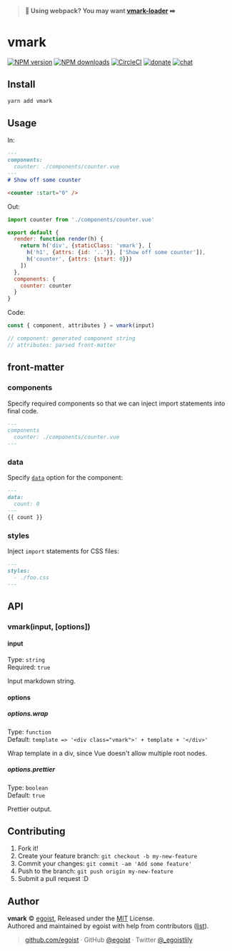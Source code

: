 > __💖 Using webpack? You may want <a href="https://github.com/egoist/vmark-loader">vmark-loader</a> ➡️__

# vmark

[![NPM version](https://img.shields.io/npm/v/vmark.svg?style=flat)](https://npmjs.com/package/vmark) [![NPM downloads](https://img.shields.io/npm/dm/vmark.svg?style=flat)](https://npmjs.com/package/vmark) [![CircleCI](https://circleci.com/gh/egoist/vmark/tree/master.svg?style=shield)](https://circleci.com/gh/egoist/vmark/tree/master)  [![donate](https://img.shields.io/badge/$-donate-ff69b4.svg?maxAge=2592000&style=flat)](https://github.com/egoist/donate) [![chat](https://img.shields.io/badge/chat-on%20discord-7289DA.svg?style=flat)](https://chat.egoist.moe)

## Install

```bash
yarn add vmark
```

## Usage

In:

```markdown
---
components:
  counter: ./components/counter.vue
---
# Show off some counter

<counter :start="0" />
```

Out:

```js
import counter from './components/counter.vue'

export default {
  render: function render(h) {
    return h('div', {staticClass: 'vmark'}, [
      h('h1', {attrs: {id: '..'}}, ['Show off some counter']),
      h('counter', {attrs: {start: 0}})
    ])
  },
  components: {
    counter: counter
  }
}
```

Code:

```js
const { component, attributes } = vmark(input)

// component: generated component string
// attributes: parsed front-matter
```

## front-matter

### components

Specify required components so that we can inject import statements into final code.

```markdown
---
components
  counter: ./components/counter.vue
---
```

### data

Specify [`data`](https://vuejs.org/v2/api/#data) option for the component:

```markdown
---
data:
  count: 0
---
{{ count }}
```

### styles

Inject `import` statements for CSS files:

```markdown
---
styles:
  - ./foo.css
---
```

## API

### vmark(input, [options])

#### input

Type: `string`<br>
Required: `true`

Input markdown string.

#### options

##### options.wrap

Type: `function`<br>
Default: `template => '<div class="vmark">' + template + '</div>'`

Wrap template in a div, since Vue doesn't allow multiple root nodes.

##### options.prettier

Type: `boolean`<br>
Default: `true`

Prettier output.

## Contributing

1. Fork it!
2. Create your feature branch: `git checkout -b my-new-feature`
3. Commit your changes: `git commit -am 'Add some feature'`
4. Push to the branch: `git push origin my-new-feature`
5. Submit a pull request :D


## Author

**vmark** © [egoist](https://github.com/egoist), Released under the [MIT](./LICENSE) License.<br>
Authored and maintained by egoist with help from contributors ([list](https://github.com/egoist/vmark/contributors)).

> [github.com/egoist](https://github.com/egoist) · GitHub [@egoist](https://github.com/egoist) · Twitter [@_egoistlily](https://twitter.com/_egoistlily)
